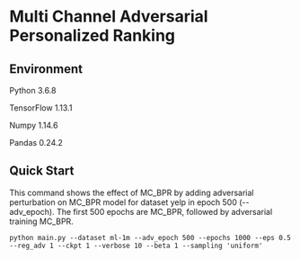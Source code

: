# Multi Channel Adversarial Personalized Ranking

## Environment

Python 3.6.8

TensorFlow 1.13.1

Numpy 1.14.6

Pandas 0.24.2

## Quick Start

This command shows the effect of MC_BPR by adding adversarial perturbation on MC_BPR model for dataset yelp in epoch 500 (--adv_epoch). The first 500 epochs are MC_BPR, followed by adversarial training MC_BPR.

```shell
python main.py --dataset ml-1m --adv_epoch 500 --epochs 1000 --eps 0.5 --reg_adv 1 --ckpt 1 --verbose 10 --beta 1 --sampling 'uniform' 
```
